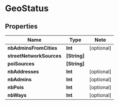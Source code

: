 
# GeoStatus

## Properties

Name | Type | Note
---- | ---- | ----
**nbAdminsFromCities** | **Int** | [optional] 
**streetNetworkSources** | **[String]** | 
**poiSources** | **[String]** | 
**nbAddresses** | **Int** | [optional] 
**nbAdmins** | **Int** | [optional] 
**nbPois** | **Int** | [optional] 
**nbWays** | **Int** | [optional] 

